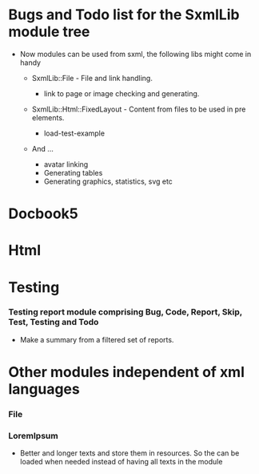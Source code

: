 # Bugs and Todo list for the SxmlLib module tree

* Now modules can be used from sxml, the following libs might come in handy
  * SxmlLib::File - File and link handling.
    * link to page or image checking and generating.

  * SxmlLib::Html::FixedLayout - Content from files to be used in pre elements.
    * load-test-example
  * And ...
    * avatar linking
    * Generating tables
    * Generating graphics, statistics, svg etc

# Docbook5

# Html

# Testing
### Testing report module comprising Bug, Code, Report, Skip, Test, Testing and Todo
* Make a summary from a filtered set of reports.

# Other modules independent of xml languages

### File

### LoremIpsum
* Better and longer texts and store them in resources. So the can be loaded when needed instead of having all texts in the module
